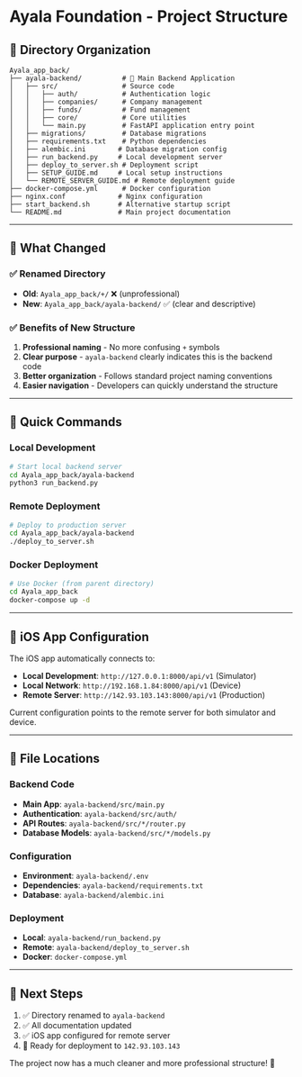 # Ayala Foundation - Project Structure

## 📁 Directory Organization

```
Ayala_app_back/
├── ayala-backend/          # 🚀 Main Backend Application
│   ├── src/                # Source code
│   │   ├── auth/           # Authentication logic
│   │   ├── companies/      # Company management
│   │   ├── funds/          # Fund management
│   │   ├── core/           # Core utilities
│   │   └── main.py         # FastAPI application entry point
│   ├── migrations/         # Database migrations
│   ├── requirements.txt    # Python dependencies
│   ├── alembic.ini        # Database migration config
│   ├── run_backend.py     # Local development server
│   ├── deploy_to_server.sh # Deployment script
│   ├── SETUP_GUIDE.md     # Local setup instructions
│   └── REMOTE_SERVER_GUIDE.md # Remote deployment guide
├── docker-compose.yml      # Docker configuration
├── nginx.conf             # Nginx configuration
├── start_backend.sh       # Alternative startup script
└── README.md              # Main project documentation
```

---

## 🔄 What Changed

### ✅ Renamed Directory
- **Old**: `Ayala_app_back/+/` ❌ (unprofessional)
- **New**: `Ayala_app_back/ayala-backend/` ✅ (clear and descriptive)

### ✅ Benefits of New Structure
1. **Professional naming** - No more confusing `+` symbols
2. **Clear purpose** - `ayala-backend` clearly indicates this is the backend code
3. **Better organization** - Follows standard project naming conventions
4. **Easier navigation** - Developers can quickly understand the structure

---

## 🚀 Quick Commands

### Local Development
```bash
# Start local backend server
cd Ayala_app_back/ayala-backend
python3 run_backend.py
```

### Remote Deployment
```bash
# Deploy to production server
cd Ayala_app_back/ayala-backend
./deploy_to_server.sh
```

### Docker Deployment
```bash
# Use Docker (from parent directory)
cd Ayala_app_back
docker-compose up -d
```

---

## 📱 iOS App Configuration

The iOS app automatically connects to:
- **Local Development**: `http://127.0.0.1:8000/api/v1` (Simulator)
- **Local Network**: `http://192.168.1.84:8000/api/v1` (Device)
- **Remote Server**: `http://142.93.103.143:8000/api/v1` (Production)

Current configuration points to the remote server for both simulator and device.

---

## 🔧 File Locations

### Backend Code
- **Main App**: `ayala-backend/src/main.py`
- **Authentication**: `ayala-backend/src/auth/`
- **API Routes**: `ayala-backend/src/*/router.py`
- **Database Models**: `ayala-backend/src/*/models.py`

### Configuration
- **Environment**: `ayala-backend/.env`
- **Dependencies**: `ayala-backend/requirements.txt`
- **Database**: `ayala-backend/alembic.ini`

### Deployment
- **Local**: `ayala-backend/run_backend.py`
- **Remote**: `ayala-backend/deploy_to_server.sh`
- **Docker**: `docker-compose.yml`

---

## 🎯 Next Steps

1. ✅ Directory renamed to `ayala-backend`
2. ✅ All documentation updated
3. ✅ iOS app configured for remote server
4. 🔄 Ready for deployment to `142.93.103.143`

The project now has a much cleaner and more professional structure! 🌟 